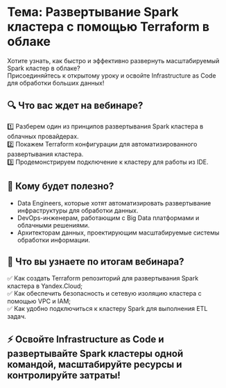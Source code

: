# Тема: Развертывание Spark кластера с помощью Terraform в облаке

Хотите узнать, как быстро и эффективно развернуть масштабируемый Spark кластер в облаке?  
Присоединяйтесь к открытому уроку и освойте Infrastructure as Code для обработки больших данных!

## 🔍 Что вас ждет на вебинаре?  
1️⃣ Разберем один из принципов развертывания Spark кластера в облачных провайдерах.  
2️⃣ Покажем Terraform конфигурации для автоматизированного развертывания кластера.  
3️⃣ Продемонстрируем подключение к кластеру для работы из IDE.

## 👥 Кому будет полезно?  
- Data Engineers, которые хотят автоматизировать развертывание инфраструктуры для обработки данных.  
- DevOps-инженерам, работающим с Big Data платформами и облачными решениями.  
- Архитекторам данных, проектирующим масштабируемые системы обработки информации.  

## 🎯 Что вы узнаете по итогам вебинара?  
✅ Как создать Terraform репозиторий для развертывания Spark кластера в Yandex.Cloud;  
✅ Как обеспечить безопасность и сетевую изоляцию кластера с помощью VPC и IAM;  
✅ Как удобно подключиться к кластеру Spark для выполнения ETL задач.

## ⚡ Освойте Infrastructure as Code и развертывайте Spark кластеры одной командой, масштабируйте ресурсы и контролируйте затраты!
